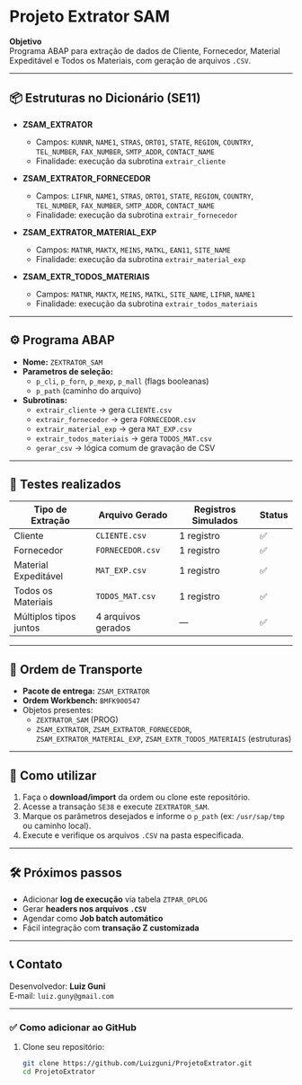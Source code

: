 # Projeto Extrator SAM

**Objetivo**  
Programa ABAP para extração de dados de Cliente, Fornecedor, Material Expeditável e Todos os Materiais, com geração de arquivos `.CSV`.

---

## 📦 Estruturas no Dicionário (SE11)

- **ZSAM_EXTRATOR**
  - Campos: `KUNNR`, `NAME1`, `STRAS`, `ORT01`, `STATE`, `REGION`, `COUNTRY`, `TEL_NUMBER`, `FAX_NUMBER`, `SMTP_ADDR`, `CONTACT_NAME`
  - Finalidade: execução da subrotina `extrair_cliente`

- **ZSAM_EXTRATOR_FORNECEDOR**
  - Campos: `LIFNR`, `NAME1`, `STRAS`, `ORT01`, `STATE`, `REGION`, `COUNTRY`, `TEL_NUMBER`, `FAX_NUMBER`, `SMTP_ADDR`, `CONTACT_NAME`
  - Finalidade: execução da subrotina `extrair_fornecedor`

- **ZSAM_EXTRATOR_MATERIAL_EXP**
  - Campos: `MATNR`, `MAKTX`, `MEINS`, `MATKL`, `EAN11`, `SITE_NAME`
  - Finalidade: execução da subrotina `extrair_material_exp`

- **ZSAM_EXTR_TODOS_MATERIAIS**
  - Campos: `MATNR`, `MAKTX`, `MEINS`, `MATKL`, `SITE_NAME`, `LIFNR`, `NAME1`
  - Finalidade: execução da subrotina `extrair_todos_materiais`

---

## ⚙️ Programa ABAP

- **Nome:** `ZEXTRATOR_SAM`
- **Parametros de seleção:**
  - `p_cli`, `p_forn`, `p_mexp`, `p_mall` (flags booleanas)
  - `p_path` (caminho do arquivo)
- **Subrotinas:**
  - `extrair_cliente` → gera `CLIENTE.csv`
  - `extrair_fornecedor` → gera `FORNECEDOR.csv`
  - `extrair_material_exp` → gera `MAT_EXP.csv`
  - `extrair_todos_materiais` → gera `TODOS_MAT.csv`
  - `gerar_csv` → lógica comum de gravação de CSV

---

## 🧪 Testes realizados

| Tipo de Extração       | Arquivo Gerado     | Registros Simulados | Status |
|------------------------|--------------------|----------------------|--------|
| Cliente                | `CLIENTE.csv`      | 1 registro           | ✅     |
| Fornecedor             | `FORNECEDOR.csv`   | 1 registro           | ✅     |
| Material Expeditável   | `MAT_EXP.csv`      | 1 registro           | ✅     |
| Todos os Materiais     | `TODOS_MAT.csv`    | 1 registro           | ✅     |
| Múltiplos tipos juntos | 4 arquivos gerados | —                    | ✅     |

---

## 📁 Ordem de Transporte

- **Pacote de entrega:** `ZSAM_EXTRATOR`
- **Ordem Workbench:** `BMFK900547`
- Objetos presentes:
  - `ZEXTRATOR_SAM` (PROG)
  - `ZSAM_EXTRATOR`, `ZSAM_EXTRATOR_FORNECEDOR`, `ZSAM_EXTRATOR_MATERIAL_EXP`, `ZSAM_EXTR_TODOS_MATERIAIS` (estruturas)

---

## 🚀 Como utilizar

1. Faça o **download/import** da ordem ou clone este repositório.
2. Acesse a transação `SE38` e execute `ZEXTRATOR_SAM`.
3. Marque os parâmetros desejados e informe o `p_path` (ex: `/usr/sap/tmp` ou caminho local).
4. Execute e verifique os arquivos `.CSV` na pasta especificada.

---

## 🛠️ Próximos passos

- Adicionar **log de execução** via tabela `ZTPAR_OPLOG`
- Gerar **headers nos arquivos `.CSV`**
- Agendar como **Job batch automático**
- Fácil integração com **transação Z customizada**

---

## 📞 Contato

Desenvolvedor: **Luiz Guni**  
E-mail: `luiz.guny@gmail.com`

---

### ✅ Como adicionar ao GitHub

1. Clone seu repositório:  
   ```bash
   git clone https://github.com/Luizguni/ProjetoExtrator.git
   cd ProjetoExtrator
